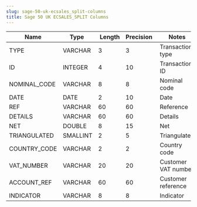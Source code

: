 ```yaml
---
slug: sage-50-uk-ecsales_split-columns
title: Sage 50 UK ECSALES_SPLIT Columns
---
```

| Name | Type  |  Length | Precision  |  Notes  | Example |
| --- | --- | --- | --- | --- | --- |
| TYPE | VARCHAR | 3 | 3 | Transaction type |  |
| ID | INTEGER | 4 | 10 | Transaction ID |  |
| NOMINAL_CODE | VARCHAR | 8 | 8 | Nominal code |  |
| DATE | DATE | 2 | 10 | Date |  |
| REF | VARCHAR | 60 | 60 | Reference |  |
| DETAILS | VARCHAR | 60 | 60 | Details |  |
| NET | DOUBLE | 8 | 15 | Net |  |
| TRIANGULATED | SMALLINT | 2 | 5 | Triangulated |  |
| COUNTRY_CODE | VARCHAR | 2 | 2 | Country code |  |
| VAT_NUMBER | VARCHAR | 20 | 20 | Customer VAT number |  |
| ACCOUNT_REF | VARCHAR | 60 | 60 | Customer reference |  |
| INDICATOR | VARCHAR | 8 | 8 | Indicator |  |
